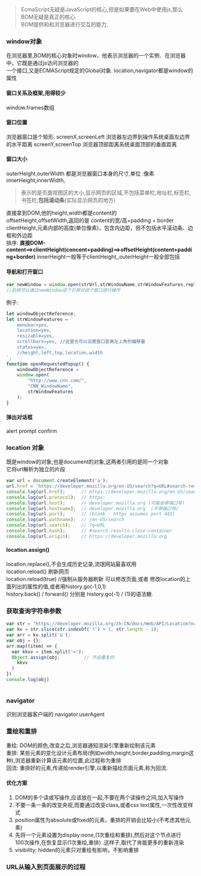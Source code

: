 > EcmaScript无疑是JavaScript的核心,但是如果要在Web中使用js,那么BOM无疑是真正的核心.  
BOM提供和和浏览器进行交互的能力,
### window对象
在浏览器里,BOM的核心对象时window，他表示浏览器的一个实例．在浏览器中，它既是通过js访问浏览器的  
一个接口,又是ECMAScript规定的Global对象.  location,navigator都是window的属性
#### 窗口关系及框架,用得较少
window.frames数组
#### 窗口位置
浏览器窗口是个矩形.
screenX,screenLeft  浏览器左边界到操作系统桌面左边界的水平距离
screenY,screenTop    浏览器顶部距离系统桌面顶部的垂直距离
#### 窗口大小
outerHeight,outerWidth 都是浏览器窗口本身的尺寸,单位 :像素
innerHeight,innerWidth,
>表示的是页面视图区的大小,显示网页的区域,不包括菜单栏,地址栏,标签栏,书签栏,**包括滚动条**(实际显示网页的地方)  

直接拿到DOM,他的height,width都是content的  
offsetHeight,offsetWidth,返回的是 content的宽/高+padding + border  
clientHeight,元素内部的高度(单位像素)，包含内边距，但不包括水平滚动条、边框和外边距  
排序: **直接DOM-content==>clientHeight(concent+padding)==>offsetHeight(content+padding+border)**
innerHeight一般等于clientHeight,,outerHeight一般全部包括
#### 导航和打开窗口
```js
var newWindow = window.open(strUrl,strWindowName,strWindowFeatures,replase=true)
//后续可以通过newWindow这个引用对这个窗口进行操作
```
例子:  
```js
let windowObjectReference;
let strWindowFeatures = `
    menubar=yes,
    location=yes,
    resizable=yes,
    scrollbars=yes, //这里也可以设置窗口距离左上角的偏移量
    status=yes,
    //height,left,top,location,width
`;
function openRequestedPopup() {
    windowObjectReference = 
    window.open(
        "http://www.cnn.com/", 
        "CNN_WindowName", 
        strWindowFeatures
    );
}
```

#### 弹出对话框 
alert prompt confirm
### location 对象
既是window的对象,也是document的对象,这两者引用的是同一个对象  
它将url解析为独立的片段  

```js
var url = document.createElement('a');
url.href = 'https://developer.mozilla.org/en-US/search?q=URL#search-results-close-container';
console.log(url.href);      // https://developer.mozilla.org/en-US/search?q=URL#search-results-close-container
console.log(url.protocol);  // https:
console.log(url.host);      // developer.mozilla.org (可能会带端口号)
console.log(url.hostname);  // developer.mozilla.org  (不带端口号)
console.log(url.port);      // (blank - https assumes port 443)
console.log(url.pathname);  // /en-US/search
console.log(url.search);    // ?q=URL
console.log(url.hash);      // #search-results-close-container
console.log(url.origin);    // https://developer.mozilla.org
```
#### location.assign()
location.replace(),不会生成历史记录,流氓网站最喜欢用  
location.reload() 刷新网页  
location.reload(true) //强制从服务器刷新
可以修改页面,或者 修改location的上面列出的属性的值,或者用history.go(-1,0,1)  
history.back()  / forward() 分别是 history.go(-1) / (1)的语法糖.  
### 获取查询字符串参数
```js
var str = "https://developer.mozilla.org/zh-CN/docs/Web/API/Location?name=helloworld&age=180";
var kv = str.slice(str.indexOf('?') + 1, str.length - 1);
var arr = kv.split('&');
var obj = {};
arr.map((item) => {
  var kkvv = item.split('=');
  Object.assign(obj,         // 不会重复的
    kkvv
  )
})
console.log(obj)
 
```

### navigator
识别浏览器客户端的
navigator.userAgent


### 重绘和重排
重绘: DOM的颜色,改变之后,浏览器通知渲染引擎重新绘制该元素  
重排: 某些元素的变化设计元素布局(例如width,height,border,padding,margin这种),浏览器重新计算该元素的位置,此过程称为重排  
回流: 重排好的元素,传递给render引擎,以重新描绘页面元素,称为回流.  

#### 优化方案
1. DOM的多个读或写操作,应该放在一起,不要在两个读操作之间,加入写操作  
2. 不要一条一条的改变央视,而要通过改变class,或者css text属性,一次性改变样式  
3. position属性为absolute或fixed的元素，重排的开销会比较小(不考虑其他元素)  
4. 先将一个元素设置为display:none,(1次重绘和重排),然后对这个节点进行  
100次操作,在恢复显示(1次重绘,重排) .这样子,取代了肯能更多的重新渲染  
5. visibility: hidden的元素只对重绘有影响，不影响重排


### URL从输入到页面展示的过程
